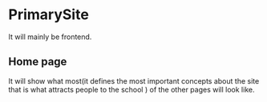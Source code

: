 # PrimarySite
It will mainly be frontend.
## Home page
It will show what most(it defines the most important concepts about the site
that is what attracts people to the school  ) of the other pages will look like.


